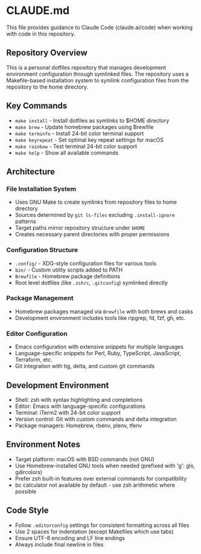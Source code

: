 # CLAUDE.md

This file provides guidance to Claude Code (claude.ai/code) when working with code in this repository.

## Repository Overview

This is a personal dotfiles repository that manages development environment configuration through symlinked files. The repository uses a Makefile-based installation system to symlink configuration files from the repository to the home directory.

## Key Commands

- `make install` - Install dotfiles as symlinks to $HOME directory
- `make brew` - Update homebrew packages using Brewfile
- `make terminfo` - Install 24-bit color terminal support
- `make keyrepeat` - Set optimal key repeat settings for macOS
- `make rainbow` - Test terminal 24-bit color support
- `make help` - Show all available commands

## Architecture

### File Installation System
- Uses GNU Make to create symlinks from repository files to home directory
- Sources determined by `git ls-files` excluding `.install-ignore` patterns
- Target paths mirror repository structure under `$HOME`
- Creates necessary parent directories with proper permissions

### Configuration Structure
- `.config/` - XDG-style configuration files for various tools
- `bin/` - Custom utility scripts added to PATH
- `Brewfile` - Homebrew package definitions
- Root level dotfiles (like `.zshrc`, `.gitconfig`) symlinked directly

### Package Management
- Homebrew packages managed via `Brewfile` with both brews and casks
- Development environment includes tools like ripgrep, fd, fzf, gh, etc.

### Editor Configuration
- Emacs configuration with extensive snippets for multiple languages
- Language-specific snippets for Perl, Ruby, TypeScript, JavaScript, Terraform, etc.
- Git integration with tig, delta, and custom git commands

## Development Environment
- Shell: zsh with syntax highlighting and completions
- Editor: Emacs with language-specific configurations
- Terminal: iTerm2 with 24-bit color support
- Version control: Git with custom commands and delta integration
- Package managers: Homebrew, rbenv, plenv, tfenv

## Environment Notes
- Target platform: macOS with BSD commands (not GNU)
- Use Homebrew-installed GNU tools when needed (prefixed with 'g': gls, gdircolors)
- Prefer zsh built-in features over external commands for compatibility
- bc calculator not available by default - use zsh arithmetic where possible

## Code Style
- Follow `.editorconfig` settings for consistent formatting across all files
- Use 2 spaces for indentation (except Makefiles which use tabs)
- Ensure UTF-8 encoding and LF line endings
- Always include final newline in files
